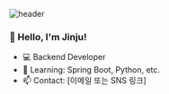 ![header](https://capsule-render.vercel.app/api?type=waving&color=0:fbc2eb,100:a6c1ee&height=300&section=header&text=%20&fontSize=90)

### 👋 Hello, I'm Jinju!
- 💻 Backend Developer
- 🌱 Learning: Spring Boot, Python, etc.
- 📫 Contact: [이메일 또는 SNS 링크]